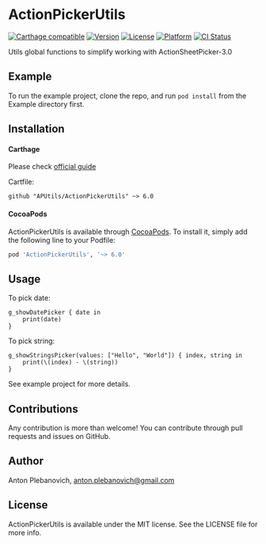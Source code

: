 # ActionPickerUtils

[![Carthage compatible](https://img.shields.io/badge/Carthage-compatible-4BC51D.svg?style=flat)](https://github.com/Carthage/Carthage)
[![Version](https://img.shields.io/cocoapods/v/ActionPickerUtils.svg?style=flat)](http://cocoapods.org/pods/ActionPickerUtils)
[![License](https://img.shields.io/cocoapods/l/ActionPickerUtils.svg?style=flat)](http://cocoapods.org/pods/ActionPickerUtils)
[![Platform](https://img.shields.io/cocoapods/p/ActionPickerUtils.svg?style=flat)](http://cocoapods.org/pods/ActionPickerUtils)
[![CI Status](http://img.shields.io/travis/APUtils/ActionPickerUtils.svg?style=flat)](https://travis-ci.org/APUtils/ActionPickerUtils)

Utils global functions to simplify working with ActionSheetPicker-3.0

## Example

To run the example project, clone the repo, and run `pod install` from the Example directory first.

## Installation

#### Carthage

Please check [official guide](https://github.com/Carthage/Carthage#if-youre-building-for-ios-tvos-or-watchos)

Cartfile:

```
github "APUtils/ActionPickerUtils" ~> 6.0
```

#### CocoaPods

ActionPickerUtils is available through [CocoaPods](http://cocoapods.org). To install
it, simply add the following line to your Podfile:

```ruby
pod 'ActionPickerUtils', '~> 6.0'
```

## Usage

To pick date:
```
g_showDatePicker { date in
    print(date)
}
```

To pick string:
```
g_showStringsPicker(values: ["Hello", "World"]) { index, string in
    print(\(index) - \(string))
}
```

See example project for more details.

## Contributions

Any contribution is more than welcome! You can contribute through pull requests and issues on GitHub.

## Author

Anton Plebanovich, anton.plebanovich@gmail.com

## License

ActionPickerUtils is available under the MIT license. See the LICENSE file for more info.

